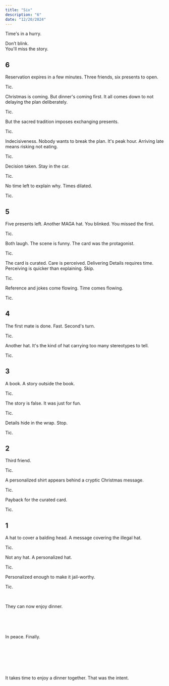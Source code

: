 ```yaml
---
title: "Six"
description: "6"
date: "12/20/2024"
---
```


Time's in a hurry.

Don’t blink. <br>
You'll miss the story.

## 6

Reservation expires in a few minutes. Three friends, six presents to open.

Tic.

Christmas is coming. But dinner's coming first. It all comes down to not delaying the plan deliberately.

Tic.

But the sacred tradition imposes exchanging presents.

Tic.

Indecisiveness. Nobody wants to break the plan. It's peak hour. Arriving late means risking not eating.

Tic.

Decision taken. Stay in the car.

Tic.

No time left to explain why. Times dilated.

Tic.

## 5

Five presents left. Another MAGA hat. You blinked. You missed the first.

Tic.

Both laugh. The scene is funny. The card was the protagonist.

Tic.

The card is curated. Care is perceived. Delivering Details requires time. Perceiving is quicker than explaining. Skip.

Tic.

Reference and jokes come flowing. Time comes flowing.

Tic.

## 4

The first mate is done. Fast. Second's turn.

Tic.

Another hat. It's the kind of hat carrying too many stereotypes to tell.

Tic.

## 3

A book. A story outside the book.

Tic.

The story is false. It was just for fun.

Tic.

Details hide in the wrap. Stop.

Tic.

## 2

Third friend.

Tic.

A personalized shirt appears behind a cryptic Christmas message.

Tic.

Payback for the curated card.

Tic.

## 1

A hat to cover a balding head. A message covering the illegal hat.

Tic.

Not any hat. A personalized hat.

Tic.

Personalized enough to make it jail-worthy.

Tic.

<br>

They can now enjoy dinner.

<br><br><br>

In peace. Finally.

<br><br><br><br><br>

It takes time to enjoy a dinner together. That was the intent.
